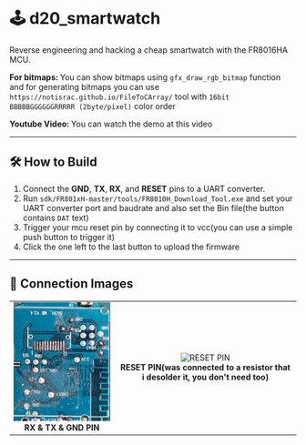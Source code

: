 # 🕹️ d20_smartwatch

Reverse engineering and hacking a cheap smartwatch with the FR8016HA MCU.

<b>For bitmaps: </b>You can show bitmaps using `gfx_draw_rgb_bitmap` function and for generating bitmaps you can use `https://notisrac.github.io/FileToCArray/` tool with `16bit BBBBBGGGGGGRRRRR (2byte/pixel)` color order

<b>Youtube Video: </b>You can watch the demo at this video

---

## 🛠️ How to Build

1. Connect the **GND**, **TX**, **RX**, and **RESET** pins to a UART converter.
2. Run `sdk/FR801xH-master/tools/FR8010H_Download_Tool.exe` and set your UART converter port and baudrate
   and also set the Bin file(the button contains `DAT` text)
3. Trigger your mcu reset pin by connecting it to vcc(you can use a simple push button to trigger it)
4. Click the one left to the last button to upload the firmware

---

## 🔌 Connection Images

<table>
  <tr>
    <td align="center">
      <img src="screenshots/ss_1.jpg" alt="TX & GND PIN" width="300"/><br/>
      <b>RX & TX & GND PIN</b>
    </td>
    <td align="center">
      <img src="screenshots/ss_3.jpg" alt="RESET PIN" width="300"/><br/>
      <b>RESET PIN(was connected to a resistor that i desolder it, you don't need too)</b>
    </td>
  </tr>
</table>
